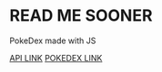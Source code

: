 <h1>READ ME SOONER</h1>
<p>PokeDex made with JS</p>
<a href="https://pokeapi.co/">API LINK</a>
<a href="https://alencarleo.github.io/JS-PokeDex/">POKEDEX LINK</a>
